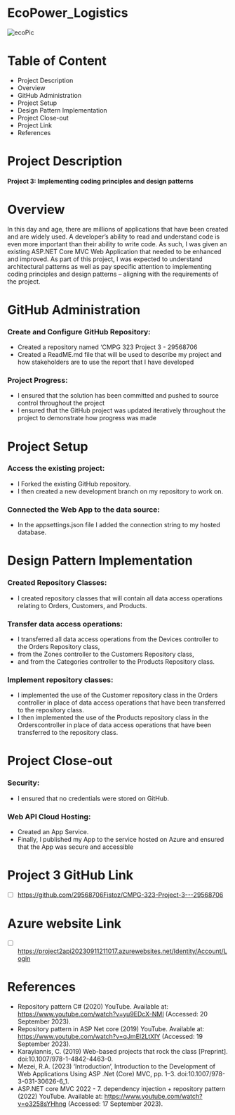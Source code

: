# EcoPower_Logistics
![ecoPic](https://github.com/29568706Fistoz/CMPG-323-Project-3---29568706/assets/141215973/c8882f53-a128-4c8f-bafd-3c01c50223c1)


# Table of Content
- Project Description
- Overview
- GitHub Administration
- Project Setup
- Design Pattern Implementation
- Project Close-out
- Project Link
- References


# Project Description
#### Project 3: Implementing coding principles and design patterns


# Overview
 In this day and age, there are millions of applications that have been created and are widely used. A developer’s ability to read and understand code is even more important than their ability to write code. As such, I was given an existing ASP.NET Core MVC Web Application that needed to be enhanced and improved. 
As part of this project, I was expected to understand architectural patterns as well as pay specific attention to implementing coding principles and design patterns – aligning with the requirements of the project. 



# GitHub Administration
### Create and Configure GitHub Repository:
- Created a repository named ‘CMPG 323 Project 3 - 29568706
- Created a ReadME.md file that will be used to describe my project and how stakeholders are to use the report that I have developed
  
### Project Progress:
- I ensured that the solution has been committed and pushed to source control throughout the project
- I ensured that the GitHub project was updated iteratively throughout the project to demonstrate how progress was made


# Project Setup
### Access the existing project:
- I Forked the existing GitHub repository.
- I then created a new development branch on my repository to work on.

### Connected the Web App to the data source:
- In the appsettings.json file I added the connection string to my hosted database.



# Design Pattern Implementation
### Created Repository Classes:
- I created repository classes that will contain all data access operations relating to Orders, Customers, and Products.
  
### Transfer data access operations:
- I transferred all data access operations from the Devices controller to the Orders Repository class,
- from the Zones controller to the Customers Repository class,
- and from the Categories controller to the Products Repository class.

### Implement repository classes:
- I implemented the use of the Customer repository class in the Orders controller in place of data access operations that have been transferred to the repository class.
- I then implemented the use of the Products repository class in the Orderscontroller in place of data access operations that have been transferred to the repository class.


# Project Close-out
### Security:
- I ensured that no credentials were stored on GitHub.
  
### Web API Cloud Hosting:
- Created an App Service.
- Finally, I published my App to the service hosted on Azure and ensured that the App was secure and accessible

# Project 3 GitHub Link
- [ ] https://github.com/29568706Fistoz/CMPG-323-Project-3---29568706

# Azure website Link
- [ ] https://project2api20230911211017.azurewebsites.net/Identity/Account/Login

# References
- Repository pattern C# (2020) YouTube. Available at: https://www.youtube.com/watch?v=yu9EDcX-NMI (Accessed: 20 September 2023).
- Repository pattern in ASP Net core (2019) YouTube. Available at: https://www.youtube.com/watch?v=qJmEI2LtXIY (Accessed: 19 September 2023).
- Karayiannis, C. (2019) Web-based projects that rock the class [Preprint]. doi:10.1007/978-1-4842-4463-0.
- Mezei, R.A. (2023) ‘Introduction’, Introduction to the Development of Web Applications Using ASP .Net (Core) MVC, pp. 1–3. doi:10.1007/978-3-031-30626-6_1.
- ASP.NET core MVC 2022 - 7. dependency injection + repository pattern (2022) YouTube. Available at: https://www.youtube.com/watch?v=o3258sYHhng (Accessed: 17 September 2023). 

